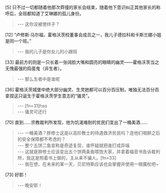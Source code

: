 
[5] 只不过一切都随着他那次莽撞的家长会结束，随着他下意识纠正其他家长的称呼后，全班都知道了艾琳娜的孤儿身份。
>--- 这你没被使绊子？<br>

[12] “卢修斯·马尔福，霍格沃茨校董事会成员之一，我儿子德拉科和卡斯兰娜小姐是同一个班。”
>--- 我的儿子是你女儿的小跟班<br>

[33] 最前方的则是一只长着一张阔脸大嘴和圆亮的眼睛的幽灵——霍格沃茨当之无愧最强的捣蛋鬼（非生者）。
>--- 那么生者中是谁呢<br>

[36] 霍格沃茨城堡中绝大部分幽灵、生灵她都可以百分百压制，唯独无法百分百拿捏这只诞生于霍格沃茨学生意志的“骚灵”。
>--- [fn=31]hso<br>
>--- 骚灵可还行<br>

[70] 直到……宗教裁判所发现，他为饥渴难耐的贫民们变出了一桶美酒……
>--- 一桶美酒？胖修士这是以高阶教士的待遇救济贫民吗？连他们喝醉之后的安全保障都不考虑的？<br>
>--- 整个五饼二鱼宣称是奇迹复现，谁怀疑就把谁打成异端<br>
>--- 这就是胖修士应该变出五个饼两条鱼喂饱大家，并拿着福音书告诉裁判所，我这是照着书上做的，主从来不骗人。[fn=33]<br>
>--- 我在想，在未来的某一天，贝尼特斯应该也会掌握并使用一根魔杖吧~<br>

[73] 好耶！
>--- 晚安耶！<br>
